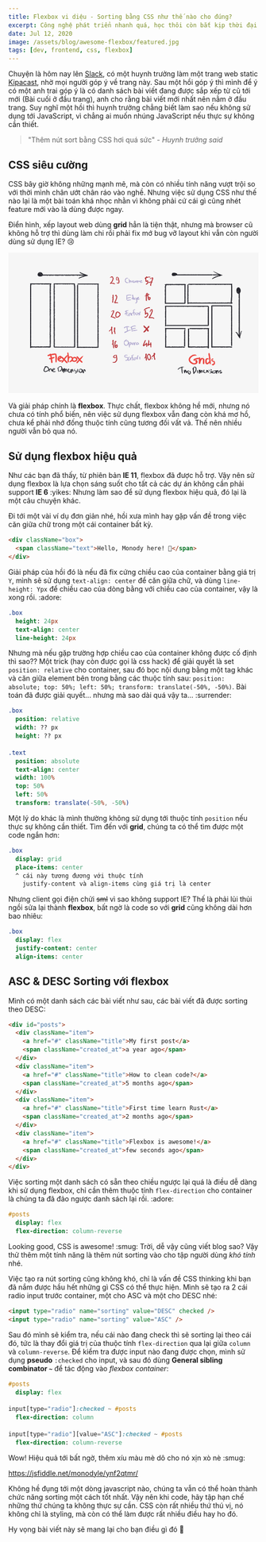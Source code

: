 ```yaml
---
title: Flexbox vi diệu - Sorting bằng CSS như thế nào cho đúng?
excerpt: Công nghệ phát triển nhanh quá, học thôi còn bắt kịp thời đại.
date: Jul 12, 2020
image: /assets/blog/awesome-flexbox/featured.jpg
tags: [dev, frontend, css, flexbox]
---
```


Chuyện là hôm nay lên [Slack](https://slack.com/), có một huynh trưởng làm một trang web static [Kipacast](https://kipacast.info/), nhờ mọi người góp ý về trang này. Sau một hồi góp ý thì mình để ý có một anh trai góp ý là có danh sách bài viết đang được sắp xếp từ cũ tới mới (Bài cuối ở đầu trang), anh cho rằng bài viết mới nhất nên nằm ở đầu trang. Suy nghĩ một hồi thì huynh trưởng chẳng biết làm sao nếu không sử dụng tới JavaScript, vì chẳng ai muốn nhúng JavaScript nếu thực sự không cần thiết.

> "Thêm nút sort bằng CSS hơi quá sức" - _Huynh trưởng said_

## CSS siêu cường

CSS bây giờ không những mạnh mẽ, mà còn có nhiều tính năng vượt trội so với thời mình chân ướt chân ráo vào nghề. Nhưng việc sử dụng CSS như thế nào lại là một bài toán khá nhọc nhằn vì không phải cứ cái gì cũng nhét feature mới vào là dùng được ngay.

Điển hình, xếp layout web dùng **grid** hẳn là tiện thật, nhưng mà browser cũ không hỗ trợ thì dùng làm chi rồi phải fix mớ bug vỡ layout khi vẫn còn người dùng sử dụng IE? :cry:

![Flexbox & Grid](/assets/blog/awesome-flexbox/01.jpg)

Và giải pháp chính là **flexbox**. Thực chất, flexbox không hề mới, nhưng nó chưa có tính phổ biến, nên việc sử dụng flexbox vẫn đang còn khá mơ hồ, chưa kể phải nhớ đống thuộc tính cũng tương đối vất vả. Thế nên nhiều người vẫn bỏ qua nó.

## Sử dụng flexbox hiệu quả

Như các bạn đã thấy, từ phiên bản **IE 11**, flexbox đã được hỗ trợ. Vậy nên sử dụng flexbox là lựa chọn sáng suốt cho tất cả các dự án không cần phải support **IE 6** :yikes: Nhưng làm sao để sử dụng flexbox hiệu quả, đó lại là một câu chuyện khác.

Đi tới một vài ví dụ đơn giản nhé, hồi xưa mình hay gặp vấn đề trong việc căn giữa chữ trong một cái container bất kỳ.

```html
<div className="box">
  <span className="text">Hello, Monody here! 👋</span>
</div>
```

Giải pháp của hồi đó là nếu đã fix cứng chiều cao của container bằng giá trị `Y`, mình sẽ sử dụng `text-align: center` để căn giữa chữ, và dùng `line-height: Ypx` để chiều cao của dòng bằng với chiều cao của container, vậy là xong rồi. :adore:

```sass
.box
  height: 24px
  text-align: center
  line-height: 24px
```

Nhưng mà nếu gặp trường hợp chiều cao của container không được cố định thì sao?? Một trick (hay còn được gọi là css hack) để giải quyết là set `position: relative` cho container, sau đó bọc nội dung bằng một tag khác và căn giữa element bên trong bằng các thuộc tính sau: `position: absolute; top: 50%; left: 50%; transform: translate(-50%, -50%)`. Bài toán đã được giải quyết... nhưng mà sao dài quá vậy ta... :surrender:

```sass
.box
  position: relative
  width: ?? px
  height: ?? px

.text
  position: absolute
  text-align: center
  width: 100%
  top: 50%
  left: 50%
  transform: translate(-50%, -50%)
```

Một lý do khác là mình thường không sử dụng tới thuộc tính `position` nếu thực sự không cần thiết. Tìm đến với **grid**, chúng ta có thể tìm được một code ngắn hơn:

```sass
.box
  display: grid
  place-items: center
  ^ cái này tương đương với thuộc tính
    justify-content và align-items cùng giá trị là center
```

Nhưng client gọi điện chửi ~~sml~~ vì sao không support IE? Thế là phải lủi thủi ngồi sửa lại thành **flexbox**, bất ngờ là code so với **grid** cũng không dài hơn bao nhiêu:

```sass
.box
  display: flex
  justify-content: center
  align-items: center
```

## ASC & DESC Sorting với flexbox

Mình có một danh sách các bài viết như sau, các bài viết đã được sorting theo DESC:

```html
<div id="posts">
  <div className="item">
    <a href="#" className="title">My first post</a>
    <span className="created_at">a year ago</span>
  </div>
  <div className="item">
    <a href="#" className="title">How to clean code?</a>
    <span className="created_at">5 months ago</span>
  </div>
  <div className="item">
    <a href="#" className="title">First time learn Rust</a>
    <span className="created_at">2 months ago</span>
  </div>
  <div className="item">
    <a href="#" className="title">Flexbox is awesome!</a>
    <span className="created_at">few seconds ago</span>
  </div>
</div>
```

Việc sorting một danh sách có sẵn theo chiều ngược lại quá là điều dễ dàng khi sử dụng flexbox, chỉ cần thêm thuộc tính `flex-direction` cho container là chúng ta đã đảo ngược danh sách lại rồi. :adore:

```sass
#posts
  display: flex
  flex-direction: column-reverse
```

Looking good, CSS is awesome! :smug: Trời, dễ vậy cũng viết blog sao? Vậy thử thêm một tính năng là thêm nút sorting vào cho tập người dùng _khó tính_ nhé.

Việc tạo ra nút sorting cũng không khó, chỉ là vấn đề CSS thinking khi bạn đã nắm được hầu hết những gì CSS có thể thực hiện. Mình sẽ tạo ra 2 cái radio input trước container, một cho ASC và một cho DESC nhé:

```html
<input type="radio" name="sorting" value="DESC" checked />
<input type="radio" name="sorting" value="ASC" />
```

Sau đó mình sẽ kiểm tra, nếu cái nào đang check thì sẽ sorting lại theo cái đó, tức là thay đổi giá trị của thuộc tính `flex-direction` qua lại giữa `column` và `column-reverse`. Để kiểm tra được input nào đang được chọn, mình sử dụng **pseudo** `:checked` cho input, và sau đó dùng **General sibling combinator `~`** để tác động vào _flexbox container_:

```sass
#posts
  display: flex

input[type="radio"]:checked ~ #posts
  flex-direction: column

input[type="radio"][value="ASC"]:checked ~ #posts
  flex-direction: column-reverse
```

Wow! Hiệu quả tới bất ngờ, thêm xíu màu mè dô cho nó xịn xò nè :smug:

https://jsfiddle.net/monodyle/ynf2qtmr/

Không hề đụng tới một dòng javascript nào, chúng ta vẫn có thể hoàn thành chức năng sorting một cách tốt nhất. Vậy nên khi code, hãy tập hạn chế những thứ chúng ta không thực sự cần. CSS còn rất nhiều thứ thú vị, nó không chỉ là styling, mà còn có thể làm được rất nhiều điều hay ho đó.

Hy vọng bài viết này sẽ mang lại cho bạn điều gì đó :popcorn:
